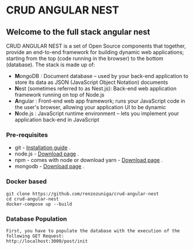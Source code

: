 # CRUD ANGULAR NEST

## Welcome to the full stack angular nest

CRUD ANGULAR NEST is a set of Open Source components that together, provide an end-to-end framework for building dynamic web applications; starting from the top (code running in the browser) to the bottom (database). The stack is made up of:

- **M**ongoDB : Document database – used by your back-end application to store its data as JSON (JavaScript Object Notation) documents
- **N**est (sometimes referred to as Nest.js): Back-end web application framework running on top of Node.js
- **A**ngular : Front-end web app framework; runs your JavaScript code in the user's browser, allowing your application UI to be dynamic
- **N**ode.js : JavaScript runtime environment – lets you implement your application back-end in JavaScript

### Pre-requisites
* git - [Installation guide](https://www.linode.com/docs/development/version-control/how-to-install-git-on-linux-mac-and-windows/) .  
* node.js - [Download page](https://nodejs.org/en/download/) .  
* npm - comes with node or download yarn - [Download page](https://yarnpkg.com/lang/en/docs/install) .  
* mongodb - [Download page](https://www.mongodb.com/download-center/community) .  

### Docker based  
``` 
git clone https://github.com/renzozuniga/crud-angular-nest
cd crud-angular-nest
docker-compose up --build
```

### Database Population  
``` 
First, you have to populate the database with the execution of the following GET Request:
http://localhost:3000/post/init
```